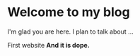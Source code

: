 # Welcome to my blog

I'm glad you are here. I plan to talk about ...

First website
__And it is dope.__
